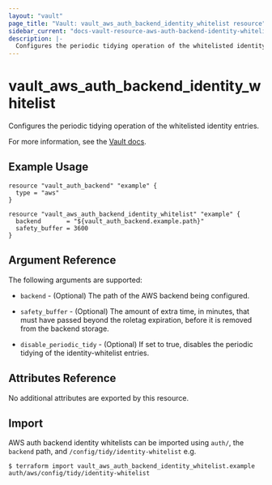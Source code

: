 ```yaml
---
layout: "vault"
page_title: "Vault: vault_aws_auth_backend_identity_whitelist resource"
sidebar_current: "docs-vault-resource-aws-auth-backend-identity-whitelist"
description: |-
  Configures the periodic tidying operation of the whitelisted identity entries.
---
```


# vault\_aws\_auth\_backend\_identity\_whitelist

Configures the periodic tidying operation of the whitelisted identity entries.

For more information, see the
[Vault docs](https://www.vaultproject.io/api-docs/auth/aws#configure-identity-whitelist-tidy-operation).

## Example Usage

```hcl
resource "vault_auth_backend" "example" {
  type = "aws"
}

resource "vault_aws_auth_backend_identity_whitelist" "example" {
  backend       = "${vault_auth_backend.example.path}"
  safety_buffer = 3600
}
```

## Argument Reference

The following arguments are supported:

* `backend` - (Optional) The path of the AWS backend being configured.

* `safety_buffer` - (Optional) The amount of extra time, in minutes, that must
  have passed beyond the roletag expiration, before it is removed from the
  backend storage.

* `disable_periodic_tidy` - (Optional) If set to true, disables the periodic
  tidying of the identity-whitelist entries.

## Attributes Reference

No additional attributes are exported by this resource.

## Import

AWS auth backend identity whitelists can be imported using `auth/`, the `backend` path, and `/config/tidy/identity-whitelist` e.g.

```
$ terraform import vault_aws_auth_backend_identity_whitelist.example auth/aws/config/tidy/identity-whitelist
```
